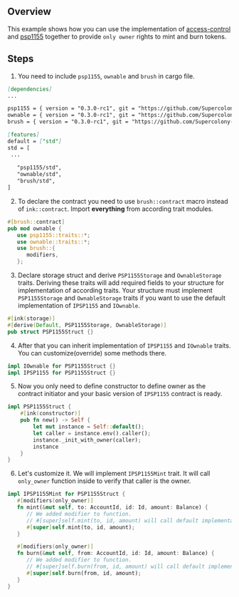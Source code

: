 ## Overview
This example shows how you can use the implementation of
[access-control](contracts/access/ownable) and
[psp1155](contracts/token/psp1155) together to provide `only owner` rights to mint and burn tokens.

## Steps
1. You need to include `psp1155`, `ownable` and `brush` in cargo file.
```markdown
[dependencies]
...

psp1155 = { version = "0.3.0-rc1", git = "https://github.com/Supercolony-net/openbrush-contracts", default-features = false }
ownable = { version = "0.3.0-rc1", git = "https://github.com/Supercolony-net/openbrush-contracts", default-features = false }
brush = { version = "0.3.0-rc1", git = "https://github.com/Supercolony-net/openbrush-contracts", default-features = false, default-features = false }

[features]
default = ["std"]
std = [
 ...
   
   "psp1155/std",
   "ownable/std",
   "brush/std",
]
```
2. To declare the contract you need to use `brush::contract` macro instead of `ink::contract`.
   Import **everything** from according trait modules.
```rust
#[brush::contract]
pub mod ownable {
   use psp1155::traits::*;
   use ownable::traits::*;
   use brush::{
      modifiers,
   };
```
3. Declare storage struct and derive `PSP1155Storage` and `OwnableStorage`
   traits. Deriving these traits will add required fields to your structure
   for implementation of according traits. Your structure must implement
   `PSP1155Storage` and `OwnableStorage` traits if you want to use the
   default implementation of `IPSP1155` and `IOwnable`.
```rust
#[ink(storage)]
#[derive(Default, PSP1155Storage, OwnableStorage)]
pub struct PSP1155Struct {}
```
4. After that you can inherit implementation of `IPSP1155` and `IOwnable` traits.
   You can customize(override) some methods there.
```rust
impl IOwnable for PSP1155Struct {}
impl IPSP1155 for PSP1155Struct {}
```
5. Now you only need to define constructor to define owner as the contract initiator
   and your basic version of `IPSP1155` contract is ready.
```rust
impl PSP1155Struct {
    #[ink(constructor)]
    pub fn new() -> Self {
        let mut instance = Self::default();
        let caller = instance.env().caller();
        instance._init_with_owner(caller);
        instance
    }
}
```
6. Let's customize it. We will implement `IPSP1155Mint` trait.
   It will call `only_owner` function inside to verify that caller is the owner.
```rust
impl IPSP1155Mint for PSP1155Struct {
   #[modifiers(only_owner)]
   fn mint(&mut self, to: AccountId, id: Id, amount: Balance) {
      // We added modifier to function.
      // #[super]self.mint(to, id, amount) will call default implementation from trait
      #[super]self.mint(to, id, amount);
   }

   #[modifiers(only_owner)]
   fn burn(&mut self, from: AccountId, id: Id, amount: Balance) {
      // We added modifier to function.
      // #[super]self.burn(from, id, amount) will call default implementation from trait
      #[super]self.burn(from, id, amount);
   }
}
```
